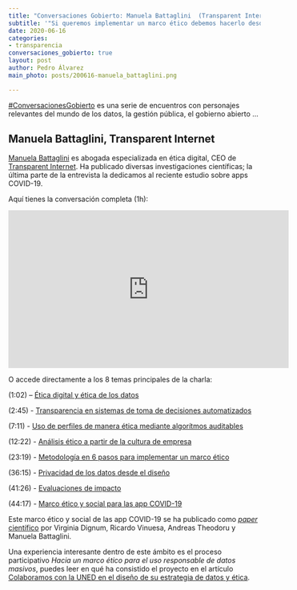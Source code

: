 ```yaml
---
title: "Conversaciones Gobierto: Manuela Battaglini  (Transparent Internet)"
subtitle: '"Si queremos implementar un marco ético debemos hacerlo desde el diseño"'
date: 2020-06-16 
categories:
- transparencia
conversaciones_gobierto: true
layout: post
author: Pedro Álvarez
main_photo: posts/200616-manuela_battaglini.png

---
```



[#ConversacionesGobierto](/conversaciones/) es una serie de encuentros con personajes relevantes del mundo de los datos, la gestión pública, el gobierno abierto ...

## Manuela Battaglini, Transparent Internet

[Manuela Battaglini](https://twitter.com/manuelabat) es abogada especializada en ética digital, CEO de [Transparent Internet](https://www.transparentinternet.com/). Ha publicado diversas investigaciones científicas; la última parte de la entrevista la dedicamos al reciente estudio sobre apps COVID-19.

Aquí tienes la conversación completa (1h):

<div class="video_wrapper bigger">
<iframe width="560" height="315" src="https://www.youtube.com/embed/ihpVn0Wky2w" frameborder="0" allow="accelerometer; autoplay; encrypted-media; gyroscope; picture-in-picture" allowfullscreen></iframe>
</div>

O accede directamente a los 8 temas principales de la charla:

(1:02) – [Ética digital y ética de los datos](https://youtu.be/ihpVn0Wky2w?t=62)

(2:45) - [Transparencia en sistemas de toma de decisiones automatizados](https://youtu.be/ihpVn0Wky2w?t=165)

(7:11) - [Uso de perfiles de manera ética mediante algorítmos auditables](https://youtu.be/ihpVn0Wky2w?t=431) 

(12:22) - [Análisis ético a partir de la cultura de empresa](https://youtu.be/ihpVn0Wky2w?t=742) 

(23:19) - [Metodología en 6 pasos para implementar un marco ético](https://youtu.be/ihpVn0Wky2w?t=1399) 

(36:15) - [Privacidad de los datos desde el diseño](https://youtu.be/ihpVn0Wky2w?t=2175) 

(41:26) - [Evaluaciones de impacto](https://youtu.be/ihpVn0Wky2w?t=2486) 

(44:17) - [Marco ético y social para las app COVID-19](https://youtu.be/ihpVn0Wky2w?t=2657) 

Este marco ético y social de las app COVID-19 se ha publicado como [_paper_ científico](https://www.transparentinternet.com/es/tecnologia-y-sociedad/contact-tracing-app-marco-etico/)  por Virginia Dignum, Ricardo Vinuesa, Andreas Theodoru y Manuela Battaglini.

<div class="separator blue short"></div>

Una experiencia interesante dentro de este ámbito es el proceso participativo _Hacia un marco ético para el uso responsable de datos masivos_, puedes leer en qué ha consistido el proyecto en el artículo  [Colaboramos con la UNED en el diseño de su estrategia de datos y ética](https://gobierto.es/blog/20200211-uned-participacion-etica-datos.html).



